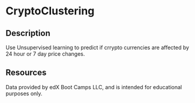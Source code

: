 # CryptoClustering

## Description
Use Unsupervised learning to predict if crrypto currencies are affected by 24 hour or 7 day price changes.

## Resources
Data provided by edX Boot Camps LLC, and is intended for educational purposes only.

